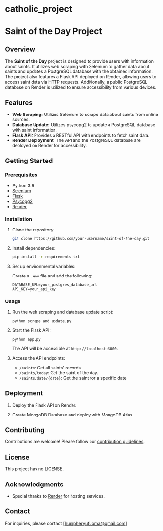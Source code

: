 # catholic_project


# Saint of the Day Project

## Overview

The **Saint of the Day** project is designed to provide users with information about saints. It utilizes web scraping with Selenium to gather data about saints and updates a PostgreSQL database with the obtained information. The project also features a Flask API deployed on Render, allowing users to access saint data via HTTP requests. Additionally, a public PostgreSQL database on Render is utilized to ensure accessibility from various devices.

## Features

- **Web Scraping:** Utilizes Selenium to scrape data about saints from online sources.
- **Database Update:** Utilizes psycopg2 to update a PostgreSQL database with saint information.
- **Flask API:** Provides a RESTful API with endpoints to fetch saint data.
- **Render Deployment:** The API and the PostgreSQL database are deployed on Render for accessibility.

## Getting Started

### Prerequisites

- Python 3.9
- [Selenium](https://selenium-python.readthedocs.io/)
- [Flask](https://flask.palletsprojects.com/)
- [Psycopg2](https://www.psycopg.org/)
- [Render](https://render.com/)

### Installation

1. Clone the repository:

   ```bash
   git clone https://github.com/your-username/saint-of-the-day.git
   ```

2. Install dependencies:

   ```bash
   pip install -r requirements.txt
   ```

3. Set up environmental variables:

   Create a `.env` file and add the following:

   ```env
   DATABASE_URL=your_postgres_database_url
   API_KEY=your_api_key
   ```

### Usage

1. Run the web scraping and database update script:

   ```bash
   python scrape_and_update.py
   ```

2. Start the Flask API:

   ```bash
   python app.py
   ```

   The API will be accessible at `http://localhost:5000`.

3. Access the API endpoints:

   - `/saints`: Get all saints' records.
   - `/saints/today`: Get the saint of the day.
   - `/saints/date/{date}`: Get the saint for a specific date.

## Deployment

1. Deploy the Flask API on Render.

2. Create MongoDB Database and deploy with MongoDB Atlas.

## Contributing

Contributions are welcome! Please follow our [contribution guidelines](CONTRIBUTING.md).

## License

This project has no LICENSE.

## Acknowledgments

- Special thanks to [Render](https://render.com/) for hosting services.

## Contact

For inquiries, please contact [humpheryufuoma@gmail.com]
